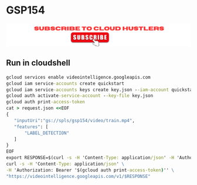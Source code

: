 # GSP154 
[![](https://github.com/CodingWithHardik/CodingWithHardik/blob/main/img/subscribe_button.png)](https://www.youtube.com/@CloudHustlers)
## Run in cloudshell
```cmd
gcloud services enable videointelligence.googleapis.com
gcloud iam service-accounts create quickstart
gcloud iam service-accounts keys create key.json --iam-account quickstart@$DEVSHELL_PROJECT_ID.iam.gserviceaccount.com
gcloud auth activate-service-account --key-file key.json
gcloud auth print-access-token
cat > request.json <<EOF
{
   "inputUri":"gs://spls/gsp154/video/train.mp4",
   "features": [
       "LABEL_DETECTION"
   ]
}
EOF
export RESPONSE=$(curl -s -H 'Content-Type: application/json' -H 'Authorization: Bearer '$(gcloud auth print-access-token)'' 'https://videointelligence.googleapis.com/v1/videos:annotate' -d @request.json | jq -r '.name')
curl -s -H 'Content-Type: application/json' \
-H 'Authorization: Bearer '$(gcloud auth print-access-token)'' \
"https://videointelligence.googleapis.com/v1/$RESPONSE"
```
